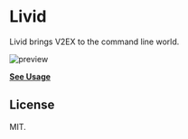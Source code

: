 # Livid

Livid brings V2EX to the command line world.

![preview](http://ww4.sinaimg.cn/large/a15b4afegw1ey0p5e9ed6j20ns0em0wu)

[**See Usage**](/help.js)

## License

MIT.
